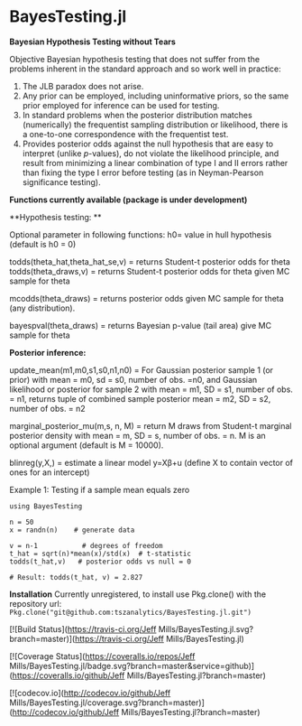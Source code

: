 # BayesTesting.jl
**Bayesian Hypothesis Testing without Tears**

Objective Bayesian hypothesis testing that does not suffer from the problems inherent in the standard approach and so work well in practice:
1.	The JLB paradox does not arise.
2.	Any prior can be employed, including uninformative priors, so the same prior employed for inference can be used for testing.
3.	In standard problems when the posterior distribution matches (numerically) the frequentist sampling distribution or likelihood, there is a one-to-one correspondence with the frequentist test.
4.	Provides posterior odds against the null hypothesis that are easy to interpret (unlike *p*-values), do not violate the likelihood principle, and result from minimizing a linear combination of type I and II errors rather than fixing the type I error before testing (as in Neyman-Pearson significance testing).

**Functions currently available (package is under development)**

**Hypothesis testing: **

Optional parameter in following functions: h0= value in hull hypothesis (default is h0 = 0)

todds(theta_hat,theta_hat_se,v) = returns Student-t posterior odds for theta
todds(theta_draws,v) = returns Student-t posterior odds for theta given MC sample for theta

mcodds(theta_draws) = returns posterior odds given MC sample for theta (any distribution).

bayespval(theta_draws) = returns Bayesian p-value (tail area) give MC sample for theta

**Posterior inference:**

update_mean(m1,m0,s1,s0,n1,n0) = For Gaussian posterior sample 1 (or prior) with mean = m0, sd = s0, number of obs. =n0, and Gaussian likelihood or posterior for sample 2 with mean = m1, SD = s1, number of obs. = n1, returns tuple of combined sample posterior mean = m2, SD = s2, number of obs. = n2

marginal_posterior_mu(m,s, n, M) = return M draws from Student-t marginal posterior density with mean = m, SD = s, number of obs. = n.  M is an optional argument (default is M = 10000).

blinreg(y,X,) = estimate a linear model y=Xβ+u (define X to contain vector of ones for an intercept)


Example 1: Testing if a sample mean equals zero

```
using BayesTesting

n = 50
x = randn(n)    # generate data

v = n-1           # degrees of freedom
t_hat = sqrt(n)*mean(x)/std(x)  # t-statistic
todds(t_hat,v)   # posterior odds vs null = 0

# Result: todds(t_hat, v) = 2.827
```

**Installation**
Currently unregistered, to install use Pkg.clone() with the repository url:
`Pkg.clone("git@github.com:tszanalytics/BayesTesting.jl.git")`


[![Build Status](https://travis-ci.org/Jeff Mills/BayesTesting.jl.svg?branch=master)](https://travis-ci.org/Jeff Mills/BayesTesting.jl)

[![Coverage Status](https://coveralls.io/repos/Jeff Mills/BayesTesting.jl/badge.svg?branch=master&service=github)](https://coveralls.io/github/Jeff Mills/BayesTesting.jl?branch=master)

[![codecov.io](http://codecov.io/github/Jeff Mills/BayesTesting.jl/coverage.svg?branch=master)](http://codecov.io/github/Jeff Mills/BayesTesting.jl?branch=master)
